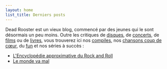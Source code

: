 ```yaml
---
layout: home
list_title: Derniers posts
---
```


Dead Rooster est un vieux blog, commencé par des jeunes qui le sont désormais un
peu moins. Outre les critiques de [disques][6], de [concerts][7], de [films][1]
ou de [livres][8], vous trouverez ici nos [compiles][2], nos [chansons coup de
cœur][4], du [fun][5] et nos séries à succès :

- [L'Encyclopédie approximative du Rock and Roll][9]
- [Le monde va mal][3]

[1]: /category/cine-club-moi-j-vous-dis/
[2]: /category/compile/
[3]: /category/le-monde-va-mal/
[4]: /category/chanson-du-jour/
[5]: /category/fun-friday/
[6]: /category/review/
[7]: /category/concert/
[8]: /category/le-bouquin/
[9]: /category/encyclopedie-approximative-du-rock-and-roll/
